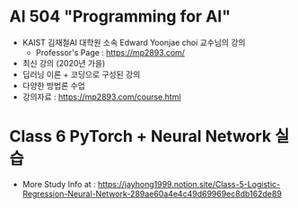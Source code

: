 # AI 504 "Programming for AI"
- KAIST 김재철AI 대학원 소속 Edward Yoonjae choi 교수님의 강의
    - Professor's Page : https://mp2893.com/
- 최신 강의 (2020년 가을)
- 딥러닝 이론 + 코딩으로 구성된 강의
- 다양한 방법론 수업
- 강의자료 : https://mp2893.com/course.html

# Class 6 PyTorch + Neural Network 실습
- More Study Info at : https://jayhong1999.notion.site/Class-5-Logistic-Regression-Neural-Network-289ae60a4e4c49d69969ec8db162de89
